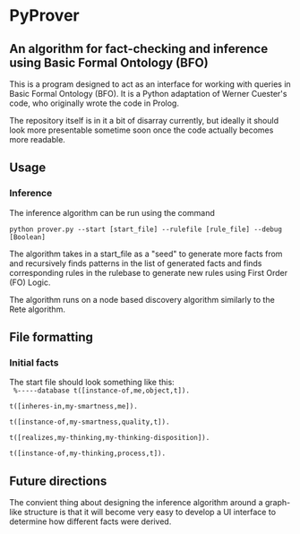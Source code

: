 # PyProver #

## An algorithm for fact-checking and inference using Basic Formal Ontology (BFO) ##

This is a program designed to act as an interface for working with queries in Basic Formal Ontology (BFO). It is a Python adaptation of Werner Cuester's code, who originally wrote the code in Prolog. 

The repository itself is in it a bit of disarray currently, but ideally it should look more presentable sometime soon once the code actually becomes more readable. 

## Usage

### Inference 

The inference algorithm can be run using the command 

```python prover.py --start [start_file] --rulefile [rule_file] --debug [Boolean]```

The algorithm takes in a start_file as a "seed" to generate more facts from and recursively finds patterns in the list of generated facts and finds corresponding rules in the rulebase to generate new rules using First Order (FO) Logic.

The algorithm runs on a node based discovery algorithm similarly to the Rete algorithm. 

## File formatting

### Initial facts
The start file should look something like this:\
<code>
%-----database
t([instance-of,me,object,t]).\
t([inheres-in,my-smartness,me]).\
t([instance-of,my-smartness,quality,t]).\
t([realizes,my-thinking,my-thinking-disposition]).\
t([instance-of,my-thinking,process,t]).
</code>

## Future directions

The convient thing about designing the inference algorithm around a graph-like structure is that it will become very easy to develop a UI interface to determine how different facts were derived. 